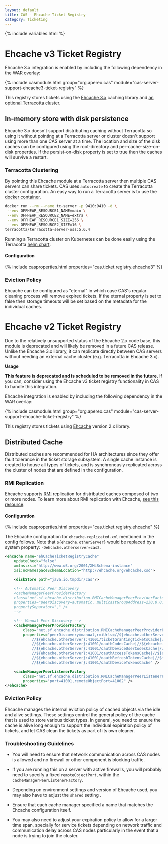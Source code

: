```yaml
---
layout: default
title: CAS - Ehcache Ticket Registry
category: Ticketing
---
```


{% include variables.html %}

# Ehcache v3 Ticket Registry

Ehcache 3.x integration is enabled by including the following dependency in the WAR overlay:

{% include casmodule.html group="org.apereo.cas" module="cas-server-support-ehcache3-ticket-registry" %}

This registry stores tickets using the [Ehcache 3.x](http://ehcache.org/) caching library 
and [an optional Terracotta cluster](https://www.ehcache.org/documentation/3.3/clustered-cache.html).

## In-memory store with disk persistence

Ehcache 3.x doesn't support distributing caching without Terracotta so using it without pointing at a Terracotta 
server or cluster doesn't support using more than one CAS server at a time. The location and size of the disk caches 
can be configured using the root-directory and per-cache-size-on-disk properties. If the persist-on-disk property
is set to true then the caches will survive a restart. 

### Terracotta Clustering

By pointing this Ehcache module at a Terracotta server then multiple CAS servers can share tickets. CAS uses `autocreate` 
to create the Terracotta cluster configuration. An easy way to run a Terracotta server is to use the [docker container](https://github.com/Terracotta-OSS/docker).

```bash
docker run --rm --name tc-server -p 9410:9410 -d \
 --env OFFHEAP_RESOURCE1_NAME=main \
 --env OFFHEAP_RESOURCE2_NAME=extra \
 --env OFFHEAP_RESOURCE1_SIZE=256 \
 --env OFFHEAP_RESOURCE2_SIZE=16 \
terracotta/terracotta-server-oss:5.6.4
```

Running a Terracotta cluster on Kubernetes can be done easily using the Terracotta [helm chart](https://github.com/helm/charts/tree/master/stable/terracotta).

#### Configuration

{% include casproperties.html properties="cas.ticket.registry.ehcache3" %}

### Eviction Policy

Ehcache can be configured as "eternal" in which case CAS's regular cleaning process will remove expired tickets. If the 
eternal property is set to false then storage timeouts will be set based on the metadata for the individual caches.

# Ehcache v2 Ticket Registry

Due to the relatively unsupported status of the Ehcache 2.x code base, this module is deprecated and will likely be 
removed in a future CAS release. Unlike the Ehcache 3.x library, it can replicate directly between CAS servers without
needing an external cache cluster (e.g. Terracotta in Ehcache 3.x).

<div class="alert alert-warning"><strong>Usage</strong>
<p><strong>This feature is deprecated and is scheduled to be removed in the future.</strong> If you can, consider using
the Ehcache v3 ticket registry functionality in CAS to handle this integration.</p>
</div>

Ehcache integration is enabled by including the following dependency in the WAR overlay:

{% include casmodule.html group="org.apereo.cas" module="cas-server-support-ehcache-ticket-registry" %}

This registry stores tickets using [Ehcache](http://ehcache.org/) version 2.x library.

## Distributed Cache

Distributed caches are recommended for HA architectures since they offer fault tolerance in the ticket storage
subsystem. A single cache instance is created to house all types of tickets, and is synchronously replicated
across the cluster of nodes that are defined in the configuration.

### RMI Replication

Ehcache supports [RMI](https://docs.oracle.com/javase/tutorial/rmi/index.html)
replication for distributed caches composed of two or more nodes. To learn more about RMI
replication with Ehcache, [see this resource](https://www.ehcache.org/documentation/2.8/replication/rmi-replicated-caching.html).

#### Configuration

{% include casproperties.html properties="cas.ticket.registry.ehcache" %}

The Ehcache configuration for `ehcache-replicated.xml` mentioned in the config follows. 
Note that `${ehcache.otherServer}` would be replaced by a system property: `-Dehcache.otherserver=cas2`.

```xml
<ehcache name="ehCacheTicketRegistryCache"
    updateCheck="false"
    xmlns:xsi="http://www.w3.org/2001/XMLSchema-instance"
    xsi:noNamespaceSchemaLocation="http://ehcache.org/ehcache.xsd">

    <diskStore path="java.io.tmpdir/cas"/>

    <!-- Automatic Peer Discovery
    <cacheManagerPeerProviderFactory
    class="net.sf.ehcache.distribution.RMICacheManagerPeerProviderFactory"
    properties="peerDiscovery=automatic, multicastGroupAddress=230.0.0.1, multicastGroupPort=4446, timeToLive=32"
    propertySeparator="," />
    -->

    <!-- Manual Peer Discovery -->
    <cacheManagerPeerProviderFactory
        class="net.sf.ehcache.distribution.RMICacheManagerPeerProviderFactory"
        properties="peerDiscovery=manual,rmiUrls=//${ehcache.otherServer}:41001/proxyGrantingTicketsCache| \
            //${ehcache.otherServer}:41001/ticketGrantingTicketsCache|//${ehcache.otherServer}:41001/proxyTicketsCache| \
            //${ehcache.otherServer}:41001/oauthCodesCache|//${ehcache.otherServer}:41001/samlArtifactsCache| \
            //${ehcache.otherServer}:41001/oauthDeviceUserCodesCache|//${ehcache.otherServer}:41001/samlAttributeQueryCache| \
            //${ehcache.otherServer}:41001/oauthAccessTokensCache|//${ehcache.otherServer}:41001/serviceTicketsCache| \
            //${ehcache.otherServer}:41001/oauthRefreshTokensCache|//${ehcache.otherServer}:41001/transientSessionTicketsCache| \
            //${ehcache.otherServer}:41001/oauthDeviceTokensCache" />

    <cacheManagerPeerListenerFactory
        class="net.sf.ehcache.distribution.RMICacheManagerPeerListenerFactory"
        properties="port=41001,remoteObjectPort=41002" />
</ehcache>
```

### Eviction Policy

Ehcache manages the internal eviction policy of cached objects via the idle and alive settings.
These settings control the general policy of the cache that is used to store various ticket types. In general,
you need to ensure the cache is alive long enough to support the individual expiration policy of tickets, and let
CAS clean the tickets as part of its own cleaner.

### Troubleshooting Guidelines

* You will need to ensure that network communication across CAS nodes is allowed and no firewall or other component
 is blocking traffic.

* If you are running this on a server with active firewalls, you will probably need to specify
a fixed `remoteObjectPort`, within the `cacheManagerPeerListenerFactory`.
* Depending on environment settings and version of Ehcache used, you may also have to adjust the
`shared` setting .
* Ensure that each cache manager specified a name that matches the Ehcache configuration itself.
* You may also need to adjust your expiration policy to allow for a larger time span, specially
for service tickets depending on network traffic and communication delay across CAS nodes particularly
in the event that a node is trying to join the cluster.
